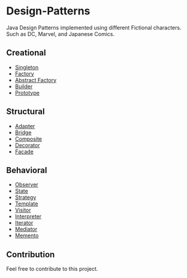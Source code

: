 # Design-Patterns

 Java Design Patterns implemented using different Fictional characters. Such as DC, Marvel, and Japanese Comics.

## Creational

* [Singleton](https://github.com/saurabhmarpadge/Design-Patterns/blob/master/Singleton.java)
* [Factory](https://github.com/saurabhmarpadge/Design-Patterns/blob/master/Factory.java)
* [Abstract Factory](https://github.com/saurabhmarpadge/Design-Patterns/blob/master/AbstractFactory.java) 
* [Builder]()
* [Prototype](https://github.com/saurabhmarpadge/Design-Patterns/blob/master/Prototype.java) 

## Structural

* [Adapter](https://github.com/saurabhmarpadge/Design-Patterns/blob/master/Adapter.java)
* [Bridge](https://github.com/saurabhmarpadge/Design-Patterns/blob/master/Bridge.java)
* [Composite]() 
* [Decorator](https://github.com/saurabhmarpadge/Design-Patterns/blob/master/Decorator.java)
* [Facade](https://github.com/saurabhmarpadge/Design-Patterns/blob/master/Facade.java) 

## Behavioral

* [Observer]() 
* [State](https://github.com/saurabhmarpadge/Design-Patterns/blob/master/State.java)
* [Strategy](https://github.com/saurabhmarpadge/Design-Patterns/blob/master/Strategy.java) 
* [Template]() 
* [Visitor]() 
* [Interpreter]() 
* [Iterator]() 
* [Mediator]()
* [Memento](https://github.com/saurabhmarpadge/Design-Patterns/blob/master/Momento.java) 

## Contribution
  Feel free to contribute to this project. 
